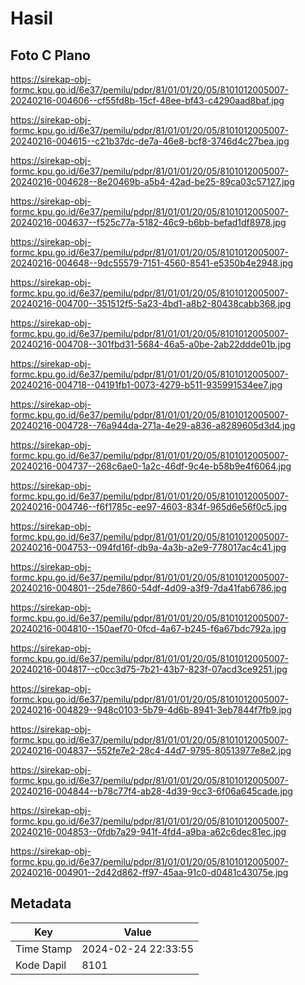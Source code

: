 # Hasil

## Foto C Plano

https://sirekap-obj-formc.kpu.go.id/6e37/pemilu/pdpr/81/01/01/20/05/8101012005007-20240216-004606--cf55fd8b-15cf-48ee-bf43-c4290aad8baf.jpg

https://sirekap-obj-formc.kpu.go.id/6e37/pemilu/pdpr/81/01/01/20/05/8101012005007-20240216-004615--c21b37dc-de7a-46e8-bcf8-3746d4c27bea.jpg

https://sirekap-obj-formc.kpu.go.id/6e37/pemilu/pdpr/81/01/01/20/05/8101012005007-20240216-004628--8e20469b-a5b4-42ad-be25-89ca03c57127.jpg

https://sirekap-obj-formc.kpu.go.id/6e37/pemilu/pdpr/81/01/01/20/05/8101012005007-20240216-004637--f525c77a-5182-46c9-b6bb-befad1df8978.jpg

https://sirekap-obj-formc.kpu.go.id/6e37/pemilu/pdpr/81/01/01/20/05/8101012005007-20240216-004648--9dc55579-7151-4560-8541-e5350b4e2948.jpg

https://sirekap-obj-formc.kpu.go.id/6e37/pemilu/pdpr/81/01/01/20/05/8101012005007-20240216-004700--351512f5-5a23-4bd1-a8b2-80438cabb368.jpg

https://sirekap-obj-formc.kpu.go.id/6e37/pemilu/pdpr/81/01/01/20/05/8101012005007-20240216-004708--301fbd31-5684-46a5-a0be-2ab22ddde01b.jpg

https://sirekap-obj-formc.kpu.go.id/6e37/pemilu/pdpr/81/01/01/20/05/8101012005007-20240216-004718--04191fb1-0073-4279-b511-935991534ee7.jpg

https://sirekap-obj-formc.kpu.go.id/6e37/pemilu/pdpr/81/01/01/20/05/8101012005007-20240216-004728--76a944da-271a-4e29-a836-a8289605d3d4.jpg

https://sirekap-obj-formc.kpu.go.id/6e37/pemilu/pdpr/81/01/01/20/05/8101012005007-20240216-004737--268c6ae0-1a2c-46df-9c4e-b58b9e4f6064.jpg

https://sirekap-obj-formc.kpu.go.id/6e37/pemilu/pdpr/81/01/01/20/05/8101012005007-20240216-004746--f6f1785c-ee97-4603-834f-965d6e56f0c5.jpg

https://sirekap-obj-formc.kpu.go.id/6e37/pemilu/pdpr/81/01/01/20/05/8101012005007-20240216-004753--094fd16f-db9a-4a3b-a2e9-778017ac4c41.jpg

https://sirekap-obj-formc.kpu.go.id/6e37/pemilu/pdpr/81/01/01/20/05/8101012005007-20240216-004801--25de7860-54df-4d09-a3f9-7da41fab6786.jpg

https://sirekap-obj-formc.kpu.go.id/6e37/pemilu/pdpr/81/01/01/20/05/8101012005007-20240216-004810--150aef70-0fcd-4a67-b245-f6a67bdc792a.jpg

https://sirekap-obj-formc.kpu.go.id/6e37/pemilu/pdpr/81/01/01/20/05/8101012005007-20240216-004817--c0cc3d75-7b21-43b7-823f-07acd3ce9251.jpg

https://sirekap-obj-formc.kpu.go.id/6e37/pemilu/pdpr/81/01/01/20/05/8101012005007-20240216-004829--948c0103-5b79-4d6b-8941-3eb7844f7fb9.jpg

https://sirekap-obj-formc.kpu.go.id/6e37/pemilu/pdpr/81/01/01/20/05/8101012005007-20240216-004837--552fe7e2-28c4-44d7-9795-80513977e8e2.jpg

https://sirekap-obj-formc.kpu.go.id/6e37/pemilu/pdpr/81/01/01/20/05/8101012005007-20240216-004844--b78c77f4-ab28-4d39-9cc3-6f06a645cade.jpg

https://sirekap-obj-formc.kpu.go.id/6e37/pemilu/pdpr/81/01/01/20/05/8101012005007-20240216-004853--0fdb7a29-941f-4fd4-a9ba-a62c6dec81ec.jpg

https://sirekap-obj-formc.kpu.go.id/6e37/pemilu/pdpr/81/01/01/20/05/8101012005007-20240216-004901--2d42d862-ff97-45aa-91c0-d0481c43075e.jpg


## Metadata

| Key        | Value               |
| ---------- | ------------------- |
| Time Stamp | 2024-02-24 22:33:55 |
| Kode Dapil | 8101                |



